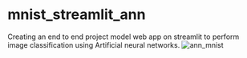 # mnist_streamlit_ann
Creating an end to end project model web app on streamlit to perform image classification using Artificial neural networks. 
![ann_mnist](https://user-images.githubusercontent.com/65786174/140891291-0e8ad365-eb04-4879-876c-a849503f19dc.png)
